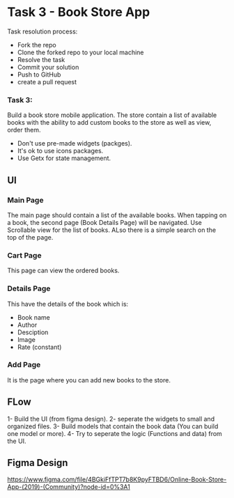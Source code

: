 # Task 3 - Book Store App

Task resolution process:

- Fork the repo
- Clone the forked repo to your local machine
- Resolve the task
- Commit your solution
- Push to GitHub
- create a pull request



### Task 3:
Build a book store mobile application. The store contain a list of available books with the ability to add custom books to the store as well as view, order them.

* Don't use pre-made widgets (packges).
* It's ok to use icons packages.
* Use Getx for state management.

## UI
### Main Page
The main page should contain a list of the available books. When tapping on a book, the second page (Book Details Page) will be navigated. Use Scrollable view for the list of books. ALso there is a simple search on the top of the page.


### Cart Page
This page can view the ordered books.

### Details Page
This have the details of the book which is:
- Book name
- Author
- Desciption
- Image
- Rate (constant)

### Add Page
It is the page where you can add new books to the store.

## FLow
1- Build the UI (from figma design).
2- seperate the widgets to small and organized files.
3- Build models that contain the book data (You can build one model or more).
4- Try to seperate the logic (Functions and data) from the UI.

## Figma Design
https://www.figma.com/file/4BGkiFfTPT7b8K9pyFTBD6/Online-Book-Store-App-(2019)-(Community)?node-id=0%3A1
